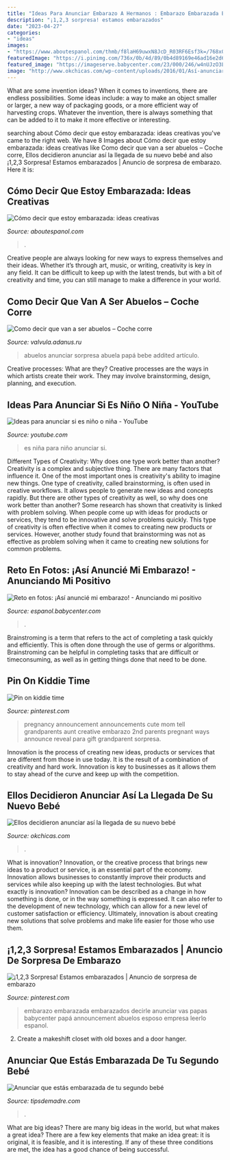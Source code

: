 ```yaml
---
title: "Ideas Para Anunciar Embarazo A Hermanos : Embarazo Embarazada Embarazados Decirle Anunciar Vas Papas Babycenter Papá Announcement Abuelos Esposo Empresa Leerlo Espanol"
description: "¡1,2,3 sorpresa! estamos embarazados"
date: "2023-04-27"
categories:
- "ideas"
images:
- "https://www.aboutespanol.com/thmb/f8laH69uwxN8JcD_R03RF6Esf3k=/768x0/filters:no_upscale():max_bytes(150000):strip_icc()/Ani-onesie-2-56a28bc13df78cf772775f21.jpg"
featuredImage: "https://i.pinimg.com/736x/0b/4d/89/0b4d89169e46ad16e2d60947b2dd379d--ideas-bonitas-future-baby.jpg"
featured_image: "https://imageserve.babycenter.com/23/000/246/w4nUJzO3LdxQM9PLFvgi9oaLral9W4f0_med.jpg"
image: "http://www.okchicas.com/wp-content/uploads/2016/01/Así-anunciaron-la-llegada-y-nacimiento-de-su-bebé-6.jpg"
---
```



What are some invention ideas?
When it comes to inventions, there are endless possibilities. Some ideas include: a way to make an object smaller or larger, a new way of packaging goods, or a more efficient way of harvesting crops. Whatever the invention, there is always something that can be added to it to make it more effective or interesting.

	

		
searching about Cómo decir que estoy embarazada: ideas creativas you've came to the right web. We have 8 Images about Cómo decir que estoy embarazada: ideas creativas like Como decir que van a ser abuelos – Coche corre, Ellos decidieron anunciar así la llegada de su nuevo bebé and also ¡1,2,3 Sorpresa! Estamos embarazados | Anuncio de sorpresa de embarazo. Here it is:
		
    
## Cómo Decir Que Estoy Embarazada: Ideas Creativas

<img loading=lazy src="https://www.aboutespanol.com/thmb/f8laH69uwxN8JcD_R03RF6Esf3k=/768x0/filters:no_upscale():max_bytes(150000):strip_icc()/Ani-onesie-2-56a28bc13df78cf772775f21.jpg" onerror="this.onerror=null;this.src='https://tse4.mm.bing.net/th?id=OIP.RJlEk8lLT8Xwi3e-HbMVSwHaFj&amp;pid=15.1';" alt="Cómo decir que estoy embarazada: ideas creativas">

_Source: aboutespanol.com_

>. 

	

Creative people are always looking for new ways to express themselves and their ideas. Whether it’s through art, music, or writing, creativity is key in any field. It can be difficult to keep up with the latest trends, but with a bit of creativity and time, you can still manage to make a difference in your world.

    
## Como Decir Que Van A Ser Abuelos – Coche Corre

<img loading=lazy src="http://cdn0.bodas.com.mx/usr/5/9/7/0/cfb_149321.jpg" onerror="this.onerror=null;this.src='https://tse2.mm.bing.net/th?id=OIP.tOo-e2_Ta7FlDUUbpjUJdwAAAA&amp;pid=15.1';" alt="Como decir que van a ser abuelos – Coche corre">

_Source: valvula.adanus.ru_

>abuelos anunciar sorpresa abuela papá bebe addited artículo. 

	

Creative processes: What are they?
Creative processes are the ways in which artists create their work. They may involve brainstorming, design, planning, and execution.

    
## Ideas Para Anunciar Si Es Niño O Niña - YouTube

<img loading=lazy src="https://i.ytimg.com/vi/_FxyqOMEHTg/maxresdefault.jpg" onerror="this.onerror=null;this.src='https://tse4.mm.bing.net/th?id=OIP.yytXVOzvSR2DymkRvEQBCAHaEK&amp;pid=15.1';" alt="Ideas para anunciar si es niño o niña - YouTube">

_Source: youtube.com_

>es niña para niño anunciar si. 

	

Different Types of Creativity: Why does one type work better than another?
Creativity is a complex and subjective thing. There are many factors that influence it. One of the most important ones is creativity's ability to imagine new things. One type of creativity, called brainstorming, is often used in creative workflows. It allows people to generate new ideas and concepts rapidly. But there are other types of creativity as well, so why does one work better than another?
Some research has shown that creativity is linked with problem solving. When people come up with ideas for products or services, they tend to be innovative and solve problems quickly. This type of creativity is often effective when it comes to creating new products or services. However, another study found that brainstorming was not as effective as problem solving when it came to creating new solutions for common problems.

    
## Reto En Fotos: ¡Así Anuncié Mi Embarazo! - Anunciando Mi Positivo

<img loading=lazy src="https://imageserve.babycenter.com/23/000/246/w4nUJzO3LdxQM9PLFvgi9oaLral9W4f0_med.jpg" onerror="this.onerror=null;this.src='https://tse2.mm.bing.net/th?id=OIP.HVCfHob3fZbb_iLCFRDItwHaJ4&amp;pid=15.1';" alt="Reto en fotos: ¡Así anuncié mi embarazo! - Anunciando mi positivo">

_Source: espanol.babycenter.com_

>. 

	

Brainstroming is a term that refers to the act of completing a task quickly and efficiently. This is often done through the use of germs or algorithms. Brainstroming can be helpful in completing tasks that are difficult or timeconsuming, as well as in getting things done that need to be done.

    
## Pin On Kiddie Time

<img loading=lazy src="https://i.pinimg.com/originals/d9/b9/13/d9b91327a92b5c66c9465790cf42fec2.jpg" onerror="this.onerror=null;this.src='https://tse2.mm.bing.net/th?id=OIP.rmAJ05SryDDjk_IKe27Q1QHaJ4&amp;pid=15.1';" alt="Pin on kiddie time">

_Source: pinterest.com_

>pregnancy announcement announcements cute mom tell grandparents aunt creative embarazo 2nd parents pregnant ways announce reveal para gift grandparent sorpresa. 

	

Innovation is the process of creating new ideas, products or services that are different from those in use today. It is the result of a combination of creativity and hard work. Innovation is key to businesses as it allows them to stay ahead of the curve and keep up with the competition.

    
## Ellos Decidieron Anunciar Así La Llegada De Su Nuevo Bebé

<img loading=lazy src="http://www.okchicas.com/wp-content/uploads/2016/01/Así-anunciaron-la-llegada-y-nacimiento-de-su-bebé-6.jpg" onerror="this.onerror=null;this.src='https://tse2.mm.bing.net/th?id=OIP.WGi2jj7eOsrDpmGJ_6YWJgHaJ3&amp;pid=15.1';" alt="Ellos decidieron anunciar así la llegada de su nuevo bebé">

_Source: okchicas.com_

>. 

	

What is innovation?
Innovation, or the creative process that brings new ideas to a product or service, is an essential part of the economy. Innovation allows businesses to constantly improve their products and services while also keeping up with the latest technologies. But what exactly is innovation?
Innovation can be described as a change in how something is done, or in the way something is expressed. It can also refer to the development of new technology, which can allow for a new level of customer satisfaction or efficiency. Ultimately, innovation is about creating new solutions that solve problems and make life easier for those who use them.

    
## ¡1,2,3 Sorpresa! Estamos Embarazados | Anuncio De Sorpresa De Embarazo

<img loading=lazy src="https://i.pinimg.com/736x/0b/4d/89/0b4d89169e46ad16e2d60947b2dd379d--ideas-bonitas-future-baby.jpg" onerror="this.onerror=null;this.src='https://tse4.mm.bing.net/th?id=OIP.0Zl_7ri_vzdT3If_9YDNJwHaHY&amp;pid=15.1';" alt="¡1,2,3 Sorpresa! Estamos embarazados | Anuncio de sorpresa de embarazo">

_Source: pinterest.com_

>embarazo embarazada embarazados decirle anunciar vas papas babycenter papá announcement abuelos esposo empresa leerlo espanol. 

	

2. Create a makeshift closet with old boxes and a door hanger.

    
## Anunciar Que Estás Embarazada De Tu Segundo Bebé

<img loading=lazy src="https://tipsdemadre.com/wp-content/uploads/2015/02/embarazo-segundo.jpg" onerror="this.onerror=null;this.src='https://tse2.mm.bing.net/th?id=OIP.VVBmyFECR71ehXcMGKu24AHaE6&amp;pid=15.1';" alt="Anunciar que estás embarazada de tu segundo bebé">

_Source: tipsdemadre.com_

>. 

	

What are big ideas?
There are many big ideas in the world, but what makes a great idea? There are a few key elements that make an idea great: it is original, it is feasible, and it is interesting. If any of these three conditions are met, the idea has a good chance of being successful.

